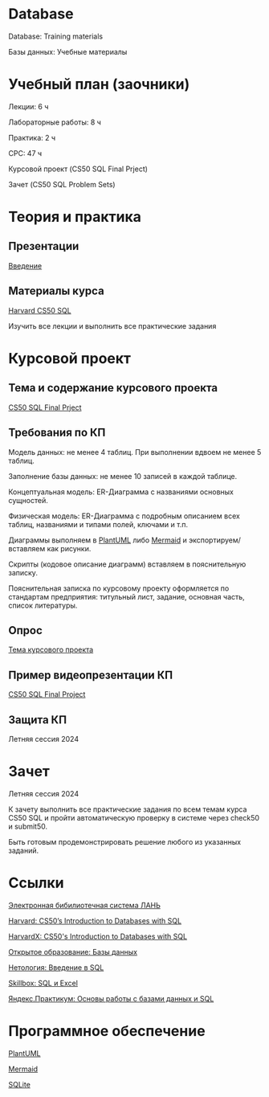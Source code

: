 # Database
Database: Training materials

Базы данных: Учебные материалы

# Учебный план (заочники)
Лекции: 6 ч

Лабораторные работы: 8 ч

Практика: 2 ч

СРС: 47 ч

Курсовой проект (CS50 SQL Final Prject)

Зачет (CS50 SQL Problem Sets)
# Теория и практика
## Презентации
[Введение](https://github.com/Valentin-Arkov/Database/blob/main/DB-01-Intro.pdf)

## Материалы курса
[Harvard CS50 SQL](https://cs50.harvard.edu/sql/)

Изучить все лекции и выполнить все практические задания

# Курсовой проект
## Тема и содержание курсового проекта
[CS50 SQL Final Prject](https://cs50.harvard.edu/sql/2024/project/)

## Требования по КП
Модель данных: не менее 4 таблиц. При выполнении вдвоем не менее 5 таблиц.

Заполнение базы данных: не менее 10 записей в каждой таблице.

Концептуальная модель: ER-Диаграмма с названиями основных сущностей.

Физическая модель: ER-Диаграмма с подробным описанием всех таблиц, названиями и типами полей, ключами и т.п.

Диаграммы выполняем в [PlantUML](https://plantuml.com/) либо [Mermaid](https://mermaid.live/) и экспортируем/вставляем как рисунки.

Скрипты (кодовое описание диаграмм) вставляем в пояснительную записку.

Пояснительная записка по курсовому проекту оформляется по стандартам предприятия: титульный лист, задание, основная часть, список литературы.

## Опрос
[Тема курсового проекта](https://clck.ru/39gVDm)

## Пример видеопрезентации КП
[CS50 SQL Final Project](https://youtu.be/T6JXscp442A)

## Защита КП
Летняя сессия 2024

# Зачет
Летняя сессия 2024

К зачету выполнить все практические задания по всем темам курса CS50 SQL и пройти автоматическую проверку в системе через check50 и submit50.

Быть готовым продемонстрировать решение любого из указанных заданий.

# Ссылки
[Электронная бибилиотечная система ЛАНЬ](https://e.lanbook.com/)

[Harvard: CS50’s Introduction to Databases with SQL](https://cs50.harvard.edu/sql/)

[HarvardX: CS50's Introduction to Databases with SQL](https://www.edx.org/learn/sql/harvard-university-cs50-s-introduction-to-databases-with-sql)

[Открытое образование: Базы данных](https://openedu.ru/course/spbu/DTBS/)

[Нетология: Введение в SQL ](https://netology.ru/programs/vvedenie-v-sql-i-rabotu-s-bazoi-dannih)

[Skillbox: SQL и Excel](https://bootcamp.skillbox.ru/sql/)

[Яндекс.Практикум: Основы работы с базами данных и SQL](https://practicum.yandex.ru/profile/sql-database-basics/)

# Программное обеспечение
[PlantUML](https://plantuml.com/)

[Mermaid](https://mermaid.live/)

[SQLite](https://www.sqlite.org/)

